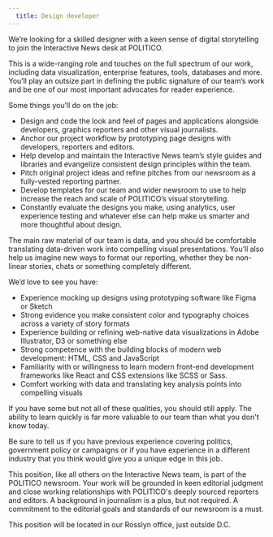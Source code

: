 ```yaml
---
  title: Design developer
---
```


We’re looking for a skilled designer with a keen sense of digital storytelling to join the Interactive News desk at POLITICO.

This is a wide-ranging role and touches on the full spectrum of our work, including data visualization, enterprise features, tools, databases and more. You’ll play an outsize part in defining the public signature of our team’s work and be one of our most important advocates for reader experience.

Some things you’ll do on the job:

- Design and code the look and feel of pages and applications alongside developers, graphics reporters and other visual journalists.
- Anchor our project workflow by prototyping page designs with developers, reporters and editors.
- Help develop and maintain the Interactive News team’s style guides and libraries and evangelize consistent design principles within the team.
- Pitch original project ideas and refine pitches from our newsroom as a fully-vested reporting partner.
- Develop templates for our team and wider newsroom to use to help increase the reach and scale of POLITICO’s visual storytelling.
- Constantly evaluate the designs you make, using analytics, user experience testing and whatever else can help make us smarter and more thoughtful about design.

The main raw material of our team is data, and you should be comfortable translating data-driven work into compelling visual presentations. You’ll also help us imagine new ways to format our reporting, whether they be non-linear stories, chats or something completely different.

We’d love to see you have:

- Experience mocking up designs using prototyping software like Figma or Sketch
- Strong evidence you make consistent color and typography choices across a variety of story formats
- Experience building or refining web-native data visualizations in Adobe Illustrator, D3 or something else
- Strong competence with the building blocks of modern web development: HTML, CSS and JavaScript
- Familiarity with or willingness to learn modern front-end development frameworks like React and CSS extensions like SCSS or Sass.
- Comfort working with data and translating key analysis points into compelling visuals


If you have some but not all of these qualities, you should still apply. The ability to learn quickly is far more valuable to our team than what you don't know today.

Be sure to tell us if you have previous experience covering politics, government policy or campaigns or if you have experience in a different industry that you think would give you a unique edge in this job.

This position, like all others on the Interactive News team, is part of the POLITICO newsroom. Your work will be grounded in keen editorial judgment and close working relationships with POLITICO's deeply sourced reporters and editors. A background in journalism is a plus, but not required. A commitment to the editorial goals and standards of our newsroom is a must.

This position will be located in our Rosslyn office, just outside D.C.
